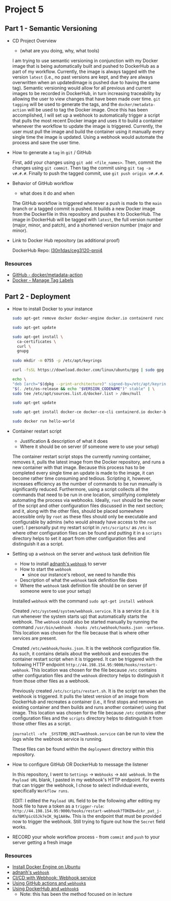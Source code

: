 # Project 5

## Part 1 - Semantic Versioning

- CD Project Overview
  - (what are you doing, why, what tools)
  
  I am trying to use semantic versioning in conjunction with my Docker image that is being automatically built and pushed to DockerHub as a part of my
workflow. Currently, the image is always tagged with the version `latest` (i.e., no past versions are kept, and they are always overwritten when an updatedimage is pushed due to having the same tag). Semantic versioning would allow for all previous and current images to be recorded in DockerHub, in turn increasing traceability by allowing the user to view changes that have been made over time. `git` `tagging` will be used to generate the tags, and the `docker/metadata-action` will be used to tag the Docker image. Once this has been accomplished, I will set up a webhook to automatically trigger a script
that pulls the most recent Docker image and uses it to build a container whenever the workflow to update the image is triggered. Currently, the user must
pull the image and build the container using it manually every single time the image is updated. Using a webhook would automate the process and save the
user time.

- How to generate a `tag` in `git` / GitHub

  First, add your changes using `git add <file_names>`. Then, commit the changes using `git commit`. Then tag the commit using `git tag -a v#.#.#`. Finally to push the tagged commit, use `git push origin v#.#.#`.
  
- Behavior of GitHub workflow
  - what does it do and when

  The GitHub workflow is triggered whenever a push is made to the `main` branch or a tagged commit is pushed. It builds a new Docker image from the Dockerfile in this repository and pushes it to DockerHub. The image in DockerHub will be tagged with `latest`, the full version number (major, minor, and patch), and a shortened version number (major and minor).
  
- Link to Docker Hub repository (as additional proof)

  DockerHub Repo: [l30n1das/ceg3120-proj4](https://hub.docker.com/repository/docker/l30n1das/ceg3120-proj4/general)

### Resources

- [GitHub - docker/metadata-action](https://github.com/docker/metadata-action)
- [Docker - Manage Tag Labels](https://docs.docker.com/build/ci/github-actions/manage-tags-labels/)

## Part 2 - Deployment

- How to install Docker to your instance

  ```bash
  sudo apt-get remove docker docker-engine docker.io containerd runc
  
  sudo apt-get update
  
  sudo apt-get install \
    ca-certificates \
    curl \
    gnupg
    
  sudo mkdir -m 0755 -p /etc/apt/keyrings
  
  curl -fsSL https://download.docker.com/linux/ubuntu/gpg | sudo gpg --dearmor -o /etc/apt/keyrings/docker.gpg
  
  echo \
  "deb [arch="$(dpkg --print-architecture)" signed-by=/etc/apt/keyrings/docker.gpg] https://download.docker.com/linux/ubuntu \
  "$(. /etc/os-release && echo "$VERSION_CODENAME")" stable" | \
  sudo tee /etc/apt/sources.list.d/docker.list > /dev/null
  
  sudo apt-get update
  
  sudo apt-get install docker-ce docker-ce-cli containerd.io docker-buildx-plugin docker-compose-plugin
  
  sudo docker run hello-world
  ```
  
- Container restart script
  - Justification & description of what it does
  - Where it should be on server (if someone were to use your setup)

  The container restart script stops the currently running container, removes it, pulls the latest image from the Docker repository, and runs a new container with that image. Because this process has to be completed every single time an update is made to the image, it can become rather time consuming and tedious. Scripting it, however, increases efficiency as the number of commands to be run manually is significantly reduced. Furthermore, using a script collects all the commands that need to be run in one location, simplifying completely automating the process via webhooks. Ideally, `root` should be the owner of the script and other configuration files discussed in the next section; and it, along with the other files, should be placed somewhere accessible only by `root` as these files should only be executable and configurable by admins (who would already have access to the `root` user). I personally put my restart script in `/etc/scripts/` as `/etc` is where other configuration files can be found and putting it in a `scripts` directory helps to set it apart from other configuration files and distinguish it as a script.
  
- Setting up a `webhook` on the server and `webhook` task definition file
  - How to install [adnanh's `webhook`](https://github.com/adnanh/webhook) to server
  - How to start the `webhook`
    - since our instance's reboot, we need to handle this
  - Description of what the `webhook` task definition file does
  - Where the `webhook` task definition file should be on server (if someone were to use your setup)

  Installed `webhook` with the command `sudo apt-get install webhook`
  
  Created `/etc/systemd/system/webhook.service`. It is a service (i.e. it is run whenever the system starts up) that automatically starts the webhook. The `webhook` could also be started manually by running the command `/usr/bin/webhook -hooks /etc/webhook/hooks.json -verbose`. This location was chosen for the file because that is where other services are present.
  
  Created `/etc/webhook/hooks.json`. It is the webhook configuration file. As such, it contains details about the webhook and executes the container restart script when it is triggered. It can be triggered with the following HTTP endpoint `http://44.198.154.95:9000/hooks/restart-webhook`. This location was chosen for the file because `/etc` contains other configuration files and the `webhook` directory helps to distinguish it from those other files as a webhook.
  
  Previously created `/etc/scripts/restart.sh`. It is the script ran when the webhook is triggered. It pulls the latest version of an image from DockerHub and recreates a container (i.e., it first stops and removes an existing container and then builds and runs another container) using that image. This location was chosen for the file because `/etc` contains other configuration files and the `scripts` directory helps to distinguish it from those other files as a script.
  
  `journalctl -xfe _SYSTEMD_UNIT=webhook.service` can be run to view the logs while the webhook service is running.
  
  These files can be found within the `deployment` directory within this repository.
  
- How to configure GitHub OR DockerHub to message the listener 

  In this repository, I went to `Settings` -> `Webhooks` -> `Add webhook`. In the `Payload URL` blank, I pasted in my webhook's HTTP endpoint. For events that can trigger the webhook, I chose to select individual events, specifically `Workflow runs`.
  
  EDIT: I edited the `Payload URL` field to be the following after editing my hook file to have a token as a `trigger-rule`: `http://44.198.154.95:9000/hooks/restart-webhook?TOKEN=dckr_pat_j-da7BM7picG5Jk7eIK_9g1AA9w`. This is the endpoint that must be provided now to trigger the webhook. Still trying to figure out how the `Secret` field works.
  
- RECORD your whole workflow process - from `commit` and `push` to your server getting a fresh image

### Resources

- [Install Docker Engine on Ubuntu](https://docs.docker.com/engine/install/ubuntu/)
- [adnanh's `webhook`](https://github.com/adnanh/webhook)
- [CI/CD with Webhook: Webhook service](https://hub.analythium.io/docs/shinyproxy-webhook/#:~:text=system%20prune%20%2Df-,Webhook%20service,-%23)
- [Using GitHub actions and `webhook`s](https://levelup.gitconnected.com/automated-deployment-using-docker-github-actions-and-webhooks-54018fc12e32)
- [Using DockerHub and `webhook`s](https://blog.devgenius.io/build-your-first-ci-cd-pipeline-using-docker-github-actions-and-webhooks-while-creating-your-own-da783110e151)
  - Note: this has been the method focused on in lecture
